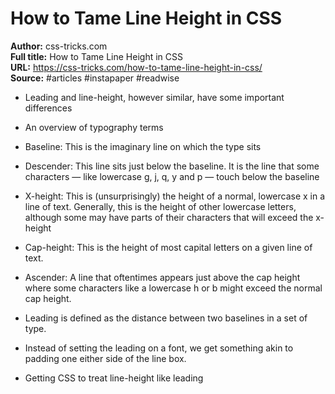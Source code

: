 # How to Tame Line Height in CSS

**Author:** css-tricks.com  
**Full title:** How to Tame Line Height in CSS  
**URL:** https://css-tricks.com/how-to-tame-line-height-in-css/  
**Source:** #articles #instapaper #readwise

- Leading and line-height, however similar, have some important differences 
   
- An overview of typography terms 
   
- Baseline: This is the imaginary line on which the type sits 
   
- Descender: This line sits just below the baseline. It is the line that some characters — like lowercase g, j, q, y and p — touch below the baseline 
   
- X-height: This is (unsurprisingly) the height of a normal, lowercase x in a line of text. Generally, this is the height of other lowercase letters, although some may have parts of their characters that will exceed the x-height 
   
- Cap-height: This is the height of most capital letters on a given line of text. 
   
- Ascender: A line that oftentimes appears just above the cap height where some characters like a lowercase h or b might exceed the normal cap height. 
   
- Leading is defined as the distance between two baselines in a set of type. 
   
- Instead of setting the leading on a font, we get something akin to padding one either side of the line box. 
   
- Getting CSS to treat line-height like leading 
   
